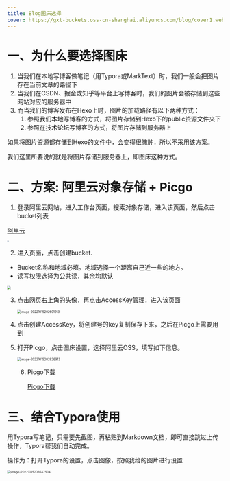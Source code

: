 ```yaml
---
title: Blog图床选择
cover: https://gxt-buckets.oss-cn-shanghai.aliyuncs.com/blog/cover1.webp
---
```

# 一、为什么要选择图床

1. 当我们在本地写博客做笔记（用Typora或MarkText）时，我们一般会把图片存在当前文章的路径下
2. 当我们在CSDN、掘金或知乎等平台上写博客时，我们的图片会被存储到这些网站对应的服务器中
3. 而当我们的博客发布在Hexo上时，图片的加载路径有以下两种方式：
   1. 参照我们本地写博客的方式，将图片存储到Hexo下的public资源文件夹下
   2. 参照在技术论坛写博客的方式，将图片存储到服务器上

如果将图片资源都存储到Hexo的文件中，会变得很臃肿，所以不采用该方案。

我们这里所要说的就是将图片存储到服务器上，即图床这种方式。

# 二、方案: 阿里云对象存储 + Picgo

1. 登录阿里云网站，进入工作台页面，搜索对象存储，进入该页面，然后点击bucket列表

[阿里云](https://oss.console.aliyun.com/overview)

<img src="https://gxt-buckets.oss-cn-shanghai.aliyuncs.com/blog/20230607150932.png" style="zoom: 25%;" />

2. 进入页面，点击创建bucket.

- Bucket名称和地域必填。地域选择一个距离自己近一些的地方。
- 读写权限选择为公共读，其余均默认

<img src="https://gxt-buckets.oss-cn-shanghai.aliyuncs.com/blog/20230607151339.png" style="zoom: 50%;" />

3. 点击网页右上角的头像，再点击AccessKey管理，进入该页面

   <img src="https://gxt-buckets.oss-cn-shanghai.aliyuncs.com/blog/image-20221015202601913.png" alt="image-20221015202601913" style="zoom:50%;" />

4. 点击创建AccessKey，将创建号的key复制保存下来，之后在Picgo上需要用到

5. 打开Picgo，点击图床设置，选择阿里云OSS，填写如下信息。

   <img src="https://lty-image-bed.oss-cn-shenzhen.aliyuncs.com/blog/image-20221015202826913.png" alt="image-20221015202826913" style="zoom: 50%;" />

   6. Picgo下载

      [Picgo下载](https://github.com/Molunerfinn/PicGo/releases)

      

# 三、结合Typora使用

用Typora写笔记，只需要先截图，再粘贴到Markdown文档，即可直接跳过上传操作，Typora帮我们自动完成。

操作为：打开Typora的设置，点击图像，按照我给的图片进行设置

<img src="https://lty-image-bed.oss-cn-shenzhen.aliyuncs.com/blog/image-20221015203547504.png" alt="image-20221015203547504" style="zoom:50%;" />
